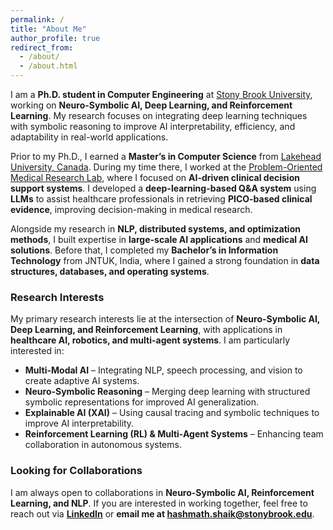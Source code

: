 ```yaml
---
permalink: /
title: "About Me"
author_profile: true
redirect_from: 
  - /about/
  - /about.html
---
```


I am a **Ph.D. student in Computer Engineering** at [Stony Brook University](https://www.stonybrook.edu), working on **Neuro-Symbolic AI, Deep Learning, and Reinforcement Learning**. My research focuses on integrating deep learning techniques with symbolic reasoning to improve AI interpretability, efficiency, and adaptability in real-world applications.  

Prior to my Ph.D., I earned a **Master’s in Computer Science** from [Lakehead University, Canada](https://www.lakeheadu.ca/). During my time there, I worked at the [Problem-Oriented Medical Research Lab](https://www.lakeheadu.ca/users/M/mohammed/Problem_Oriented_Medical_Research), where I focused on **AI-driven clinical decision support systems**. I developed a **deep-learning-based Q&A system** using **LLMs** to assist healthcare professionals in retrieving **PICO-based clinical evidence**, improving decision-making in medical research.

Alongside my research in **NLP, distributed systems, and optimization methods**, I built expertise in **large-scale AI applications** and **medical AI solutions**. Before that, I completed my **Bachelor’s in Information Technology** from JNTUK, India, where I gained a strong foundation in **data structures, databases, and operating systems**.

### **Research Interests**
My primary research interests lie at the intersection of **Neuro-Symbolic AI, Deep Learning, and Reinforcement Learning**, with applications in **healthcare AI, robotics, and multi-agent systems**. I am particularly interested in:
- **Multi-Modal AI** – Integrating NLP, speech processing, and vision to create adaptive AI systems.
- **Neuro-Symbolic Reasoning** – Merging deep learning with structured symbolic representations for improved AI generalization.
- **Explainable AI (XAI)** – Using causal tracing and symbolic techniques to improve AI interpretability.
- **Reinforcement Learning (RL) & Multi-Agent Systems** – Enhancing team collaboration in autonomous systems.

### **Looking for Collaborations**
I am always open to collaborations in **Neuro-Symbolic AI, Reinforcement Learning, and NLP**. If you are interested in working together, feel free to reach out via **[LinkedIn](https://www.linkedin.com/in/hashmathshaik)** or **email me at [hashmath.shaik@stonybrook.edu](mailto:hashmath.shaik@stonybrook.edu)**.  